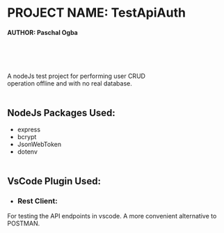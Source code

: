 # PROJECT NAME: TestApiAuth
#### AUTHOR: Paschal Ogba
<br><br><br>

A nodeJs test project for performing user CRUD<br>
operation offline and with no real database.<br><br>


## NodeJs Packages Used:<br>
- express
- bcrypt
- JsonWebToken
- dotenv
<br><br>

## VsCode Plugin Used:<br>
- ### Rest Client:  
For testing the API endpoints in vscode. A more convenient alternative to POSTMAN.

